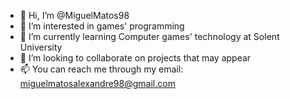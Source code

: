 - 👋 Hi, I’m @MiguelMatos98
- 👀 I’m interested in games' programming
- 🌱 I’m currently learning Computer games' technology at Solent University
- 💞️ I’m looking to collaborate on projects that may appear
- 📫 You can reach me through my email: miguelmatosalexandre98@gmail.com

<!---
MiguelMatos98/MiguelMatos98 is a ✨ special ✨ repository because its `README.md` (this file) appears on your GitHub profile.
You can click the Preview link to take a look at your changes.
--->
